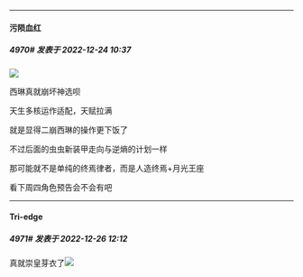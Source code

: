

*****

####  污陨血红  
##### 4970#       发表于 2022-12-24 10:37

<img src="https://static.saraba1st.com/image/smiley/face2017/067.png" referrerpolicy="no-referrer">

西琳真就崩坏神选呗

天生多核运作适配，天赋拉满

就是显得二崩西琳的操作更下饭了

不过后面的虫虫新装甲走向与逆熵的计划一样

那可能就不是单纯的终焉律者，而是人造终焉+月光王座

看下周四角色预告会不会有吧



*****

####  Tri-edge  
##### 4971#       发表于 2022-12-26 12:12

真就崇皇芽衣了<img src="https://static.saraba1st.com/image/smiley/face2017/066.png" referrerpolicy="no-referrer">

